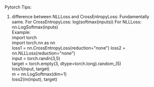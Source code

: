 Pytorch Tips:
1. difference between NLLLoss and CrossEntropyLoss:
Fundamentally same. 
For CrossEntropyLoss: log(softmax(inputs)) 
For NLLLoss:  nn.LogSoftmax(inputs)  
Example:                  
import torch           
import torch.nn as nn  
loss1 = nn.CrossEntropyLoss(reduction="none") 
loss2 = nn.NLLLoss(reduction="none")       
input = torch.randn(3,5)             
target = torch.empty(3, dtype=torch.long).random_(5)   
loss1(input, target)         
m = nn.LogSoftmax(dim=1)     
loss2(m(input), target)                     
